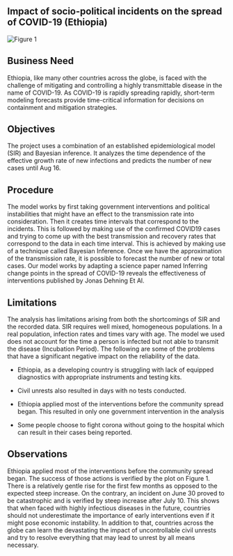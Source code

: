 ## Impact of socio-political incidents on the spread of COVID-19 (Ethiopia)
![Figure 1](https://raw.githubusercontent.com/nahomneg/week3/master/Plot.PNG)

## Business Need
Ethiopia, like many other countries across the globe, is faced with the challenge of mitigating
and controlling a highly transmittable disease in the name of COVID-19. As COVID-19 is rapidly
spreading rapidly, short-term modeling forecasts provide time-critical information for decisions
on containment and mitigation strategies.

## Objectives
The project uses a combination of an established epidemiological model (SIR) and Bayesian inference. It analyzes the time dependence of the effective growth rate of new infections and predicts the number of new cases until Aug 16.

## Procedure
The model works by first taking government interventions and political instabilities that might
have an effect to the transmission rate into consideration. Then it creates time intervals that
correspond to the incidents. This is followed by making use of the confirmed COVID19 cases
and trying to come up with the best transmission and recovery rates that correspond to the
data in each time interval. This is achieved by making use of a technique called Bayesian
Inference. Once we have the approximation of the transmission rate, it is possible to forecast
the number of new or total cases. Our model works by adapting a science paper
named Inferring change points in the spread of COVID-19 reveals the effectiveness of
interventions published by Jonas Dehning Et Al.

## Limitations

The analysis has limitations arising from both the shortcomings of SIR and the recorded data.
SIR requires well mixed, homogeneous populations. In a real population, infection rates and
times vary with age. The model we used does not account for the time a person is infected but
not able to transmit the disease (Incubation Period). The following are some of the problems that have a significant
negative impact on the reliability of the data.
- Ethiopia, as a developing country is struggling with lack of equipped diagnostics with
appropriate instruments and testing kits. 
- Civil unrests also resulted in days with no tests
conducted.
- Ethiopia applied most of the interventions before the community spread began. This resulted in only one government intervention in the analysis

-  Some people choose to fight corona without going to the hospital which can result
in their cases being reported.

## Observations

Ethiopia applied most of the interventions before the community spread began. The success of
those actions is verified by the plot on Figure 1. There is a relatively gentle rise for the first few
months as opposed to the expected steep increase. On the contrary, an incident on June 30
proved to be catastrophic and is verified by steep increase after July 10. This shows that when
faced with highly infectious diseases in the future, countries should not underestimate the
importance of early interventions even if it might pose economic instability. In addition
to that, countries across the globe can learn the devastating the impact of uncontrollable civil
unrests and try to resolve everything that may lead to unrest by all means necessary.
